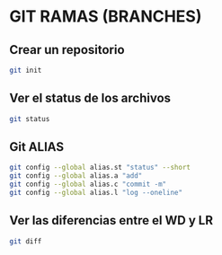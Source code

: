 # GIT RAMAS (BRANCHES)
## Crear un repositorio
````sh
git init
````
## Ver el status de los archivos
`````sh
git status
`````
## Git ALIAS 
````sh
git config --global alias.st "status" --short
git config --global alias.a "add"
git config --global alias.c "commit -m"
git config --global alias.l "log --oneline"
````
## Ver las diferencias entre el WD y LR
````sh
git diff
````